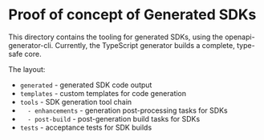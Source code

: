 # Proof of concept of Generated SDKs

This directory contains the tooling for generated SDKs, using the openapi-generator-cli. Currently, the TypeScript generator builds a complete, type-safe core.

The layout: 

- `generated` - generated SDK code output
- `templates` - custom templates for code generation
- `tools` - SDK generation tool chain
- `  - enhancements` - generation post-processing tasks for SDKs
- `  - post-build` - post-generation build tasks for SDKs
- `tests` - acceptance tests for SDK builds